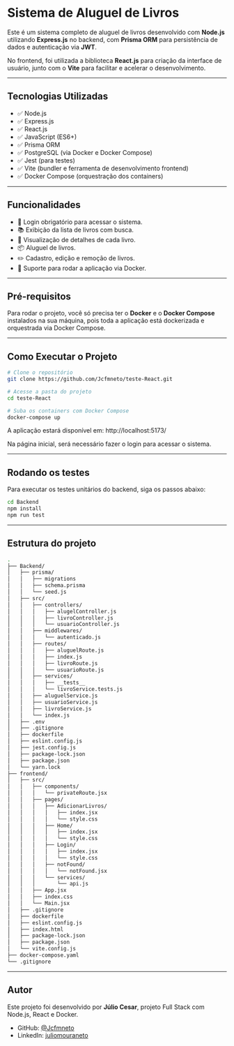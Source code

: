 # Sistema de Aluguel de Livros

Este é um sistema completo de aluguel de livros desenvolvido com **Node.js** utilizando **Express.js** no backend, com **Prisma ORM** para persistência de dados e autenticação via **JWT**.

No frontend, foi utilizada a biblioteca **React.js** para criação da interface de usuário, junto com o **Vite** para facilitar e acelerar o desenvolvimento.

---

## Tecnologias Utilizadas

- ✅ Node.js  
- ✅ Express.js  
- ✅ React.js  
- ✅ JavaScript (ES6+)  
- ✅ Prisma ORM  
- ✅ PostgreSQL (via Docker e Docker Compose)  
- ✅ Jest (para testes)  
- ✅ Vite (bundler e ferramenta de desenvolvimento frontend)  
- ✅ Docker Compose (orquestração dos containers)  

---

## Funcionalidades

- 🔐 Login obrigatório para acessar o sistema.
- 📚 Exibição da lista de livros com busca.
- 📖 Visualização de detalhes de cada livro.
- 📦 Aluguel de livros.
- ✏️ Cadastro, edição e remoção de livros.
- 🐳 Suporte para rodar a aplicação via Docker.

---

## Pré-requisitos

Para rodar o projeto, você só precisa ter o **Docker** e o **Docker Compose** instalados na sua máquina, pois toda a aplicação está dockerizada e orquestrada via Docker Compose.

---

## Como Executar o Projeto

```bash
# Clone o repositório
git clone https://github.com/Jcfmneto/teste-React.git

# Acesse a pasta do projeto
cd teste-React

# Suba os containers com Docker Compose
docker-compose up
```
A aplicação estará disponível em: http://localhost:5173/

Na página inicial, será necessário fazer o login para acessar o sistema.

---


## Rodando os testes

Para executar os testes unitários do backend, siga os passos abaixo:

```bash
cd Backend
npm install
npm run test
```
---

## Estrutura do projeto

```bash
.
├── Backend/
│   ├── prisma/
│   │   ├── migrations
│   │   ├── schema.prisma
│   │   └── seed.js
│   ├── src/
│   │   ├── controllers/
│   │   │   ├── alugelController.js
│   │   │   ├── livroController.js
│   │   │   └── usuarioController.js
│   │   ├── middlewares/
│   │   │   └── autenticado.js
│   │   ├── routes/
│   │   │   ├── aluguelRoute.js
│   │   │   ├── index.js
│   │   │   ├── livroRoute.js
│   │   │   └── usuarioRoute.js
│   │   ├── services/
│   │   │   ├── __tests__
│   │   │   └── livroService.tests.js
│   │   ├── aluguelService.js
│   │   ├── usuarioService.js
│   │   ├── livroService.js
│   │   └── index.js
│   ├── .env
│   ├── .gitignore
│   ├── dockerfile
│   ├── eslint.config.js
│   ├── jest.config.js
│   ├── package-lock.json
│   ├── package.json
│   └── yarn.lock
├── frontend/
│   ├── src/
│   │   ├── components/
│   │   │   └── privateRoute.jsx
│   │   ├── pages/
│   │   │   ├── AdicionarLivros/
│   │   │   │   ├── index.jsx
│   │   │   │   └── style.css
│   │   │   ├── Home/
│   │   │   │   ├── index.jsx
│   │   │   │   └── style.css
│   │   │   ├── Login/
│   │   │   │   ├── index.jsx
│   │   │   │   └── style.css
│   │   │   ├── notFound/
│   │   │   │   └── notFound.jsx
│   │   │   └── services/
│   │   │       └── api.js
│   │   ├── App.jsx
│   │   ├── index.css
│   │   └── Main.jsx
│   ├── .gitignore
│   ├── dockerfile
│   ├── eslint.config.js
│   ├── index.html 
│   ├── package-lock.json
│   ├── package.json
│   └── vite.config.js
├── docker-compose.yaml
└── .gitignore
```
---

## Autor 

Este projeto foi desenvolvido por **Júlio Cesar**, projeto Full Stack com Node.js, React e Docker.

- GitHub: [@Jcfmneto](https://github.com/Jcfmneto)
- LinkedIn: [juliomouraneto](https://www.linkedin.com/in/juliomouraneto/)

